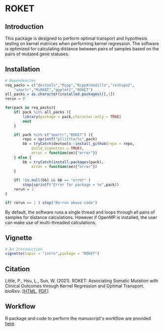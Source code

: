 # ROKET

## Introduction

This package is designed to perform optimal transport and hypothesis testing on kernel matrices when performing kernel regression. The software is optimized for calculating distance between pairs of samples based on the pairs of mutated gene statuses.

## Installation

```R
# Dependencies
req_packs = c("devtools","Rcpp","RcppArmadillo","reshape2",
	"smartr","MiRKAT","ggplot2","ROKET")
all_packs = as.character(installed.packages()[,1])
rerun = 0

for(pack in req_packs){
	if( pack %in% all_packs ){
		library(package = pack,character.only = TRUE)
		next
	}

	if( pack %in% c("smartr","ROKET") ){
		repo = sprintf("pllittle/%s",pack)
		bb = tryCatch(devtools::install_github(repo = repo,
			build_vignettes = TRUE),
			error = function(ee){"error"})
	} else {
		bb = tryCatch(install.packages(pack),
			error = function(ee){"error"})
	}
	
	if( !is.null(bb) && bb == "error" )
		stop(sprintf("Error for package = %s",pack))
	rerun = 1
}

if( rerun == 1 ) stop("Re-run above code")
```

By default, the software runs a single thread and loops through all pairs of samples for distance calculations. However if OpenMP is installed, the user can make use of multi-threaded calculations.

## Vignette

```R
# An Introduction
vignette(topic = "intro",package = "ROKET")
```

## Citation
Little, P., Hsu, L., Sun, W. (2021). ROKET: Associating Somatic Mutation with Clinical Outcomes through Kernel Regression and Optimal Transport. *bioRxiv*. [[HTML](https://www.biorxiv.org/content/10.1101/2021.12.23.474064v1), [PDF](https://www.biorxiv.org/content/10.1101/2021.12.23.474064v1.full.pdf)]

## Workflow

R package and code to perform the manuscript's workflow are provided [here](https://github.com/pllittle/ROKETworkflow).
